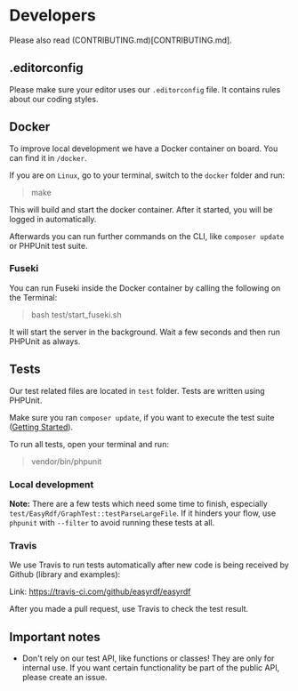# Developers

Please also read (CONTRIBUTING.md)[CONTRIBUTING.md].

## .editorconfig

Please make sure your editor uses our `.editorconfig` file. It contains rules about our coding styles.

## Docker

To improve local development we have a Docker container on board. You can find it in `/docker`.

If you are on `Linux`, go to your terminal, switch to the `docker` folder and run:

> make

This will build and start the docker container.
After it started, you will be logged in automatically.

Afterwards you can run further commands on the CLI, like `composer update` or PHPUnit test suite.

### Fuseki

You can run Fuseki inside the Docker container by calling the following on the Terminal:

> bash test/start_fuseki.sh

It will start the server in the background. Wait a few seconds and then run PHPUnit as always.

## Tests

Our test related files are located in `test` folder. Tests are written using PHPUnit.

Make sure you ran `composer update`, if you want to execute the test suite ([Getting Started](http://www.easyrdf.org/docs/getting-started)).

To run all tests, open your terminal and run:

> vendor/bin/phpunit

### Local development

**Note:** There are a few tests which need some time to finish, especially `test/EasyRdf/GraphTest::testParseLargeFile`.
If it hinders your flow, use `phpunit` with `--filter` to avoid running these tests at all.

### Travis

We use Travis to run tests automatically after new code is being received by Github (library and examples):

Link: https://travis-ci.com/github/easyrdf/easyrdf

After you made a pull request, use Travis to check the test result.

## Important notes

* Don't rely on our test API, like functions or classes! They are only for internal use. If you want certain functionality be part of the public API, please create an issue.

